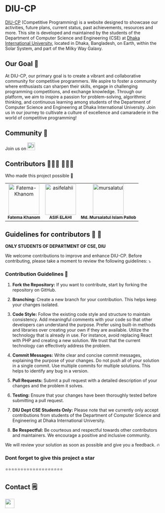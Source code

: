 # DIU-CP

<a href="https://diu-competitive-programming.vercel.app/">DIU-CP</a> (Competitive Programming) is a website designed to showcase our activities, future plans, current status, past achievements, resources and more. This site is developed and maintained by the students of the Department of Computer Science and Engineering (CSE) at <a href="https://diu.ac/">Dhaka International University</a>, located in Dhaka, Bangladesh, on Earth, within the Solar System, and part of the Milky Way Galaxy.

## Our Goal 🥅

At DIU-CP, our primary goal is to create a vibrant and collaborative community for competitive programmers. We aspire to foster a community where enthusiasts can sharpen their skills, engage in challenging programming competitions, and exchange knowledge. Through our platform, we aim to inspire a passion for problem-solving, algorithmic thinking, and continuous learning among students of the Department of Computer Science and Engineering at Dhaka International University. Join us in our journey to cultivate a culture of excellence and camaraderie in the world of competitive programming!

## Community 🏡
<div style="display: inline-block; text-align: center;">
Join us on <a href="https://t.me/+Xl9jUzUkGhFmMDM1"> <img src="https://github.com/Fatema-Khanom/DIU-CP/assets/79168756/e31a1ada-ba45-4ba7-ba8e-75786b3a8da3" alt="image" width="25">
</a>
</div>

## Contributors 👩🏾‍🚀 👨🏾‍🚀
Who made this project possible 🔗

<!-- readme: contributors -start -->
<table>
<tr>
    <td align="center">
        <a href="https://github.com/Fatema-Khanom">
            <img src="https://avatars.githubusercontent.com/u/124078285?v=4" width="100;" alt="Fatema-Khanom"/>
            <br />
            <sub><b>Fatema Khanom</b></sub>
        </a>
    </td>
    <td align="center">
        <a href="https://github.com/asifelahii">
            <img src="https://avatars.githubusercontent.com/u/149480370?v=4" width="100;" alt="asifelahii"/>
            <br />
            <sub><b>ASIF ELAHI</b></sub>
        </a>
    </td>
    <td align="center">
        <a href="https://github.com/mursalatul">
            <img src="https://avatars.githubusercontent.com/u/79168756?v=4" width="100;" alt="mursalatul"/>
            <br />
            <sub><b>Md. Mursalatul Islam Pallob</b></sub>
        </a>
    </td></tr>
</table>
<!-- readme: contributors -end -->

## Guidelines for contributors 📏 📐
<b>ONLY STUDENTS OF DEPARTMENT OF CSE, DIU</b>

We welcome contributions to improve and enhance DIU-CP. Before contributing, please take a moment to review the following guidelines: ⤵️

### Contribution Guidelines 📑

1. **Fork the Repository:** If you want to contribute, start by forking the repository on GitHub.

2. **Branching:** Create a new branch for your contribution. This helps keep your changes isolated.

3. **Code Style:** Follow the existing code style and structure to maintain consistency. Add meaningful comments with your code so that other developers can understand the purpose. Prefer using built-in methods and libraries over creating your own if they are available. Utilize the technology that is already in use. For instance, avoid replacing React with PHP and creating a new solution. We trust that the current technology can effectively address the problem. 

4. **Commit Messages:** Write clear and concise commit messages, explaining the purpose of your changes. Do not push all of your solution in a single commit. Use multiple commits for multiple solutions. This helps to identify any bug in a version.

5. **Pull Requests:** Submit a pull request with a detailed description of your changes and the problem it solves.

6. **Testing:** Ensure that your changes have been thoroughly tested before submitting a pull request.

9. **DIU Dept CSE Students Only:** Please note that we currently only accept contributions from students of the Department of Computer Science and Engineering at Dhaka International University.

10. **Be Respectful:** Be courteous and respectful towards other contributors and maintainers. We encourage a positive and inclusive community.

We will review your solution as soon as possible and give you a feedback. 🔥
<h3><b>Dont forget to give this project a star</b></h3>⭐⭐⭐⭐⭐⭐⭐⭐⭐⭐⭐⭐⭐⭐⭐⭐⭐⭐⭐

## Contact 🗒️
<a href="mailto:diucpcommunity1@gmail.com">
  <img src="https://github.com/Fatema-Khanom/DIU-CP/assets/79168756/aa0dd112-b658-46e0-9520-cc35aef89275" width="30">
</a>

